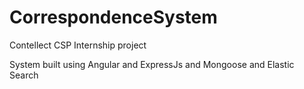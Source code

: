 # CorrespondenceSystem
Contellect CSP Internship project

System built using Angular and ExpressJs and Mongoose and Elastic Search
